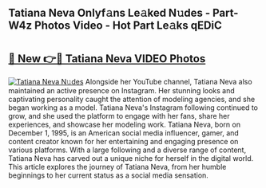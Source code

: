 ## Tatiana Neva Onlyf𝚊ns Le𝚊ked N𝚞des - Part-W4z Photos Video - Hot Part Le𝚊ks qEDiC

# <h2><a href="http://ab60117.deff.icu/?id=Tatiana+Neva">🔗 New 👉🔴 Tatiana Neva VIDEO Photos</a></h2>

[![Tatiana Neva N𝚞des](https://i.imgur.com/rIISA9y.gif)](http://ab60117.deff.icu/?id=Tatiana+Neva)
Alongside her YouTube channel, Tatiana Neva also maintained an active presence on Instagram. Her stunning looks and captivating personality caught the attention of modeling agencies, and she began working as a model. Tatiana Neva's Instagram following continued to grow, and she used the platform to engage with her fans, share her experiences, and showcase her modeling work. Tatiana Neva, born on December 1, 1995, is an American social media influencer, gamer, and content creator known for her entertaining and engaging presence on various platforms. With a large following and a diverse range of content, Tatiana Neva has carved out a unique niche for herself in the digital world. This article explores the journey of Tatiana Neva, from her humble beginnings to her current status as a social media sensation.
